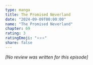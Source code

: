 ```yaml
---
type: manga
title: The Promised Neverland
date: "2024-09-09T00:00:00"
name: "The Promised Neverland"
chapter: 69
rating: 3
ratingEmoji: "⭐️⭐️⭐️"
share: false
---
```


_[No review was written for this episode]_